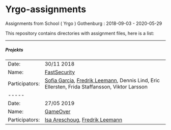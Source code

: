 # Yrgo-assignments
Assignments from School ( Yrgo ) Gothenburg : 2018-09-03 - 2020-05-29

This repository contains directories with assignment files, here is a list:

---

##### Projekts

| | |
|-|-|
|Date:|30/11 2018
|Name:|[FastSecurity](https://github.com/freddan88/Yrgo-assignments/tree/master/05.Projects/FastSecurity)
|Participators:|[Sofia Garcia](https://github.com/sof1agarc1a "sof1agarc1a"), [Fredrik Leemann](https://github.com/freddan88 "freddan88"), Dennis Lind, Eric Ellersten, Frida Staffansson, Viktor Larsson
|-----|
|Date:|27/05 2019
|Name:|[GameOver](https://github.com/freddan88/Yrgo-assignments/tree/master/05.Projects/game-over)
|Participators:|[Isa Areschoug](https://github.com/Neyrin "Neyrin"), [Fredrik Leemann](https://github.com/freddan88 "freddan88")
